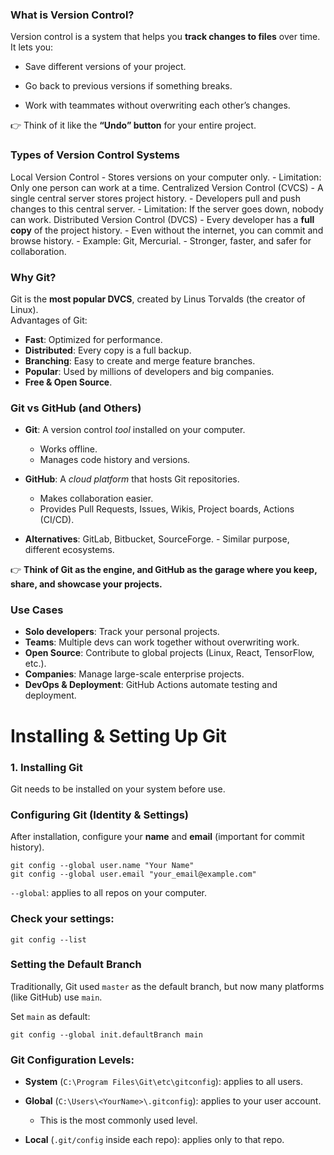 ### **What is Version Control?**

Version control is a system that helps you **track changes to files** over time. It lets you:

- Save different versions of your project.

- Go back to previous versions if something breaks.

- Work with teammates without overwriting each other’s changes.

👉 Think of it like the **“Undo” button** for your entire project.

### **Types of Version Control Systems**

Local Version Control
	- Stores versions on your computer only.
	- Limitation: Only one person can work at a time.
Centralized Version Control (CVCS)
	- A single central server stores project history.
	- Developers pull and push changes to this central server.
	- Limitation: If the server goes down, nobody can work.
Distributed Version Control (DVCS)
	 - Every developer has a **full copy** of the project history.
	 - Even without the internet, you can commit and browse history.
	 - Example: Git, Mercurial.
	 - Stronger, faster, and safer for collaboration.

### **Why Git?**

Git is the **most popular DVCS**, created by Linus Torvalds (the creator of Linux).  
Advantages of Git:

- **Fast**: Optimized for performance.
- **Distributed**: Every copy is a full backup.
- **Branching**: Easy to create and merge feature branches.
- **Popular**: Used by millions of developers and big companies.
- **Free & Open Source**.

### **Git vs GitHub (and Others)**

- **Git**: A version control _tool_ installed on your computer.
    
    - Works offline.   
    - Manages code history and versions.
    
- **GitHub**: A _cloud platform_ that hosts Git repositories.
    
    - Makes collaboration easier.   
    - Provides Pull Requests, Issues, Wikis, Project boards, Actions (CI/CD).
       
- **Alternatives**: GitLab, Bitbucket, SourceForge.
	   - Similar purpose, different ecosystems.

👉 **Think of Git as the engine, and GitHub as the garage where you keep, share, and showcase your projects.**

### **Use Cases**

- **Solo developers**: Track your personal projects.
- **Teams**: Multiple devs can work together without overwriting work.
- **Open Source**: Contribute to global projects (Linux, React, TensorFlow, etc.).
- **Companies**: Manage large-scale enterprise projects.
- **DevOps & Deployment**: GitHub Actions automate testing and deployment.

# Installing & Setting Up Git

### **1. Installing Git**

Git needs to be installed on your system before use.

### **Configuring Git (Identity & Settings)**

After installation, configure your **name** and **email** (important for commit history).

```shell
git config --global user.name "Your Name"
git config --global user.email "your_email@example.com"
```

`--global`: applies to all repos on your computer.
### **Check your settings:**

```shell
git config --list
```

### **Setting the Default Branch**

Traditionally, Git used `master` as the default branch, but now many platforms (like GitHub) use `main`.

Set `main` as default:

```shell 
git config --global init.defaultBranch main
```

### **Git Configuration Levels:**

- **System** (`C:\Program Files\Git\etc\gitconfig`): applies to all users.
    
- **Global** (`C:\Users\<YourName>\.gitconfig`): applies to your user account.
	-  This is the most commonly used level.
    
- **Local** (`.git/config` inside each repo): applies only to that repo.
